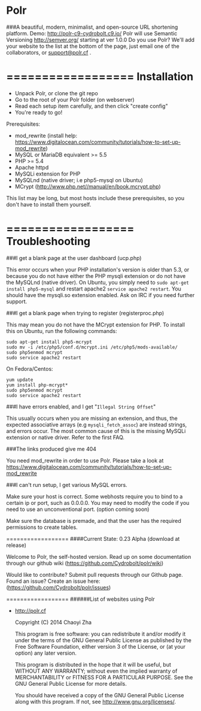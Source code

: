 Polr
==================

###A beautiful, modern, minimalist, and open-source URL shortening platform.
Demo: http://polr-c9-cydrobolt.c9.io/
Polr will use Semantic Versioning http://semver.org/ starting at ver 1.0.0
Do you use Polr? We'll add your website to the list at the bottom of the page, just email one of the collaborators, or support@polr.cf .

==================
Installation
==================

 - Unpack Polr, or clone the git repo
 - Go to the root of your Polr folder (on webserver)
 - Read each setup item carefully, and then click "create config"
 - You're ready to go!

Prerequisites:

- mod_rewrite (install help: https://www.digitalocean.com/community/tutorials/how-to-set-up-mod_rewrite)
- MySQL or MariaDB equivalent >= 5.5
- PHP >= 5.4
- Apache httpd
- MySQLi extension for PHP
- MySQLnd (native driver; i.e php5-mysql on Ubuntu)
- MCrypt (http://www.php.net//manual/en/book.mcrypt.php)

This list may be long, but most hosts include these prerequisites, so you don't have to install them yourself.

==================
Troubleshooting
==================

###I get a blank page at the user dashboard (ucp.php)

This error occurs when your PHP installation's version is older than 5.3, or because you do not have either the PHP mysqli extension or do not have the MySQLnd (native driver). On Ubuntu, you simply need to `sudo apt-get install php5-mysql` and restart apache2 `service apache2 restart`. You should have the mysqli.so extension enabled. Ask on IRC if you need further support.

###I get a blank page when trying to register (registerproc.php)

This may mean you do not have the MCrypt extension for PHP. To install this on Ubuntu, run the following commands:

```
sudo apt-get install php5-mcrypt
sudo mv -i /etc/php5/conf.d/mcrypt.ini /etc/php5/mods-available/
sudo php5enmod mcrypt
sudo service apache2 restart
```

On Fedora/Centos:

```
yum update
yum install php-mcrypt*
sudo php5enmod mcrypt
sudo service apache2 restart
```

###I have errors enabled, and I get "`Illegal String Offset`"

This usually occurs when you are missing an extension, and thus, the expected associative arrays (e.g `mysqli_fetch_assoc`) are instead strings, and errors occur. The most common cause of this is the missing MySQLi extension or native driver. Refer to the first FAQ.

###The links produced give me 404

You need mod_rewrite in order to use Polr. Please take a look at https://www.digitalocean.com/community/tutorials/how-to-set-up-mod_rewrite

###I can't run setup, I get various MySQL errors.

Make sure your host is correct. Some webhosts require you to bind to a certain ip or port, such as 0.0.0.0. You may need to modify the code if you need to use an unconventional port. (option coming soon)

Make sure the database is premade, and that the user has the required permissions to create tables.

==================
####Current State: 0.23 Alpha (download at release)

Welcome to Polr, the self-hosted version. Read up on some documentation through our github wiki (https://github.com/Cydrobolt/polr/wiki)

Would like to contribute? Submit pull requests through our Github page. Found an issue? Create an issue here: (https://github.com/Cydrobolt/polr/issues)

==================
######List of websites using Polr

- http://polr.cf


    Copyright (C) 2014 Chaoyi Zha

    This program is free software: you can redistribute it and/or modify
    it under the terms of the GNU General Public License as published by
    the Free Software Foundation, either version 3 of the License, or
    (at your option) any later version.

    This program is distributed in the hope that it will be useful,
    but WITHOUT ANY WARRANTY; without even the implied warranty of
    MERCHANTABILITY or FITNESS FOR A PARTICULAR PURPOSE.  See the
    GNU General Public License for more details.

    You should have received a copy of the GNU General Public License
    along with this program.  If not, see <http://www.gnu.org/licenses/>.

